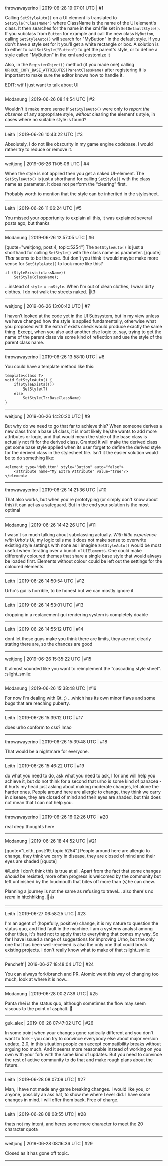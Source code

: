 throwawayerino | 2019-06-28 19:07:01 UTC | #1

Calling `SetStyleAuto()` on a UI element is translated to `SetStyle("ClassName")` where ClassName is the name of the UI element's class. It then searches for the name in the xml file set in `SetDefaultStyle()`.  If you subclass from `Button` for example and call the new class `MyButton`, calling `SetStyleAuto()` will search for "MyButton" in the default style. If you don't have a style set for it you'll get a white rectangle or box.
A solution is to either to call `SetStyle("Button")` to get the parent's style, or to define a style called "MyButton" in the xml and customize it

Also, in the `RegisterObject()` method (if you made one) calling `URHO3D_COPY_BASE_ATTRIBUTES(ParentClassName)` after registering it is important to make sure the editor knows how to handle it.

EDIT: wtf I just want to talk about UI

-------------------------

Modanung | 2019-06-26 08:14:54 UTC | #2

Wouldn't it make more sense if `SetStyleAuto()` were only to *report the absense* of any appropriate style, *without* clearing the element's style, in cases where no suitable style is found?

-------------------------

Leith | 2019-06-26 10:43:22 UTC | #3

Absolutely, I do not like obscurity in my game engine codebase. I would rather try to reduce or remove it.

-------------------------

weitjong | 2019-06-26 11:05:06 UTC | #4

When the style is not applied then you get a naked UI-element. The `SetStyleAuto()` is just a shorthand for calling `SetStyle()` with the class name as parameter. It does not perform the “clearing” first.

Probably worth to mention that the style can be inherited in the stylesheet.

-------------------------

Leith | 2019-06-26 11:06:24 UTC | #5

You missed your opportunity to explain all this, it was explained several posts ago, but thanks

-------------------------

Modanung | 2019-06-26 12:57:05 UTC | #6

[quote="weitjong, post:4, topic:5254"]
The `SetStyleAuto()` is just a shorthand for calling `SetStyle()` with the class name as parameter.
[/quote]
*That* seems to be the case. But don't you think it would maybe make more sense for `SetStyleAuto()` to look more like this?
```
if (StyleExists(className))
    SetStyle(className);
```
...instead of `style = noStyle`.
When I'm out of clean clothes, I wear dirty clothes. I do not walk the streets naked. :vulcan_salute:t3:

-------------------------

weitjong | 2019-06-26 13:00:42 UTC | #7

I haven’t looked at the code yet in the UI Subsystem, but in my view unless we have changed how the style is applied fundamentally, otherwise what you proposed with the extra if exists check would produce exactly the same thing. Except, when you also add another else logic to, say, trying to get the name of the parent class via some kind of reflection and use the style of the parent class name.

-------------------------

throwawayerino | 2019-06-26 13:58:10 UTC | #8

You could have a template method like this:
```
template<class T>
void SetStyleAuto() {
	if(StyleExists(T))
		SetStyle(T)
	else
		SetStyle(T::BaseClassName)
}
```

-------------------------

weitjong | 2019-06-26 14:20:20 UTC | #9

But why do we need to go that far to achieve this? When someone derives a new class from a base UI class, it is most likely he/she wants to add more attributes or logic, and that would mean the style of the base class is actually not fit for the derived class. Granted it will make the derived class get some base style applied when its user forget to define the derived style for the derived class in the stylesheet file. Isn't it the easier solution would be to do something like:

```
<element type="MyButton" style="Button" auto="false">
    <attribute name="My Extra Attribute" value="true"/>
</element>
```

-------------------------

throwawayerino | 2019-06-26 14:21:36 UTC | #10

That also works, but when you're prototyping (or simply don't know about this) it can act as a safeguard. But in the end your solution is the most optimal

-------------------------

Modanung | 2019-06-26 14:42:26 UTC | #11

I wasn't so much talking about subclassing actually. *With little experience with Urho's UI*, my logic tells me it does not make sense to overwrite existing style settings with none as I imagine `SetStyleAuto()` would be most useful when iterating over a bunch of `UIElement`s. One could make differently coloured themes that share a single base style that would always be loaded first. Elements without colour could be left out the settings for the coloured elements.

-------------------------

Leith | 2019-06-26 14:50:54 UTC | #12

Urho's gui is horrible, to be honest but we can mostly ignore it

-------------------------

Leith | 2019-06-26 14:53:01 UTC | #13

dropping in a replacement gui rendering system is completely doable

-------------------------

Leith | 2019-06-26 14:55:12 UTC | #14

dont let these guys make you think there are limits, they are not clearly stating there are, so the chances are good

-------------------------

weitjong | 2019-06-26 15:35:22 UTC | #15

It almost sounded like you want to reimplement the “cascading style sheet”. :slight_smile:

-------------------------

Modanung | 2019-06-26 15:38:48 UTC | #16

For now I'm dealing with Qt. ;)
...which has its own minor flaws and some bugs that are reaching puberty.

-------------------------

Leith | 2019-06-26 15:39:12 UTC | #17

does urho conform to css? lmao

-------------------------

throwawayerino | 2019-06-26 15:39:48 UTC | #18

That would be a nightmare for everyone.

-------------------------

Leith | 2019-06-26 15:46:22 UTC | #19

do what you need to do, ask what you need to ask, I for one will help you achieve it, but do not think for a second that urho is some kind of panacea - it hurts my head just asking about making moderate changes, let alone the harder ones. People around here are allergic to change, they think we carry in disease, they are closed of mind and their eyes are shaded, but this does not mean that I can not help you.

-------------------------

throwawayerino | 2019-06-26 16:02:26 UTC | #20

real deep thoughts here

-------------------------

Modanung | 2019-06-26 18:44:52 UTC | #21

[quote="Leith, post:19, topic:5254"]
People around here are allergic to change, they think we carry in disease, they are closed of mind and their eyes are shaded
[/quote]

@Leith I don't think this is true at all. Apart from the fact that some changes *should* be resisted, more often progress is welcomed by the community but left unfinished by the loudmouth that bites off more than (s)he can chew.

Planning a journey is not the same as refusing to travel... also there's no _team_ in h**i**tchh**i**k**i**ng. :ghost::+1:

-------------------------

Leith | 2019-06-27 06:58:25 UTC | #23

I'm an agent of (hopefully, positive) change, it is my nature to question the status quo, and find fault in the machine. I am a systems analyst among other titles, it's hard not to apply that to everything that comes my way. So far I have issued a range of suggestions for improving Urho, but the only one that has been well-received is also the only one that could break existing projects. I don't really know what to make of that :slight_smile:

-------------------------

Pencheff | 2019-06-27 18:48:04 UTC | #24

You can always fork/branch and PR. Atomic went this way of changing too much, look at where it is now...

-------------------------

Modanung | 2019-06-28 00:27:39 UTC | #25

Panta rhei *is* the status quo, although sometimes the flow may seem viscous to the point of asphalt. :volcano:

-------------------------

guk_alex | 2019-06-28 07:47:02 UTC | #26

In some point when your changes gone radically different and you don't want to fork - you can try to convince everybody else about major version update, 2.0, in this situation people can accept compatibility breaks without arguing too much. And it seems more reasonable instead of working on you own with your fork with the same kind of updates. But you need to convince the rest of active community to do that and make rough plans about the future.

-------------------------

Leith | 2019-06-28 08:07:09 UTC | #27

Man, I have not made any game breaking changes. I would like you, or anyone, possibly an ass hat, to show me where I ever did. I have some changes in mind. I will offer them back. Free of charge.

-------------------------

Leith | 2019-06-28 08:08:55 UTC | #28

thats not my intent, and heres some more character to meet the 20 character quota

-------------------------

weitjong | 2019-06-28 08:16:36 UTC | #29

Closed as it has gone off topic.

-------------------------

